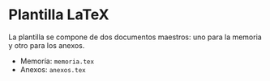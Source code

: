 # Plantilla LaTeX

La plantilla se compone de dos documentos maestros: uno para la memoria y otro para los anexos.

- Memoría: ```memoria.tex```
- Anexos: ```anexos.tex```

